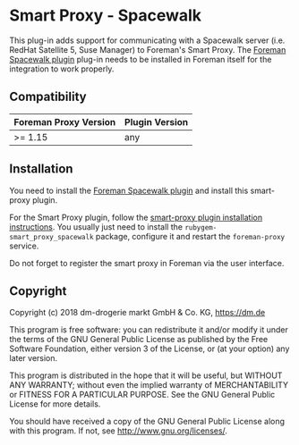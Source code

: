 # Smart Proxy - Spacewalk

This plug-in adds support for communicating with a Spacewalk server (i.e. RedHat Satellite 5, Suse Manager) to Foreman's Smart Proxy. The [Foreman Spacewalk plugin](https://github.com/dm-drogeriemarkt/foreman_spacewalk) plug-in needs to be installed in Foreman itself for the integration to work properly.

## Compatibility

| Foreman Proxy Version | Plugin Version |
| --------------------- | -------------- |
| >= 1.15               | any            |

## Installation

You need to install the [Foreman Spacewalk plugin](https://github.com/dm-drogeriemarkt/foreman_spacewalk) and install this smart-proxy plugin.

For the Smart Proxy plugin, follow the [smart-proxy plugin installation instructions](http://projects.theforeman.org/projects/foreman/wiki/How_to_Install_a_Smart-Proxy_Plugin). You usually just need to install the `rubygem-smart_proxy_spacewalk` package, configure it and restart the `foreman-proxy` service.

Do not forget to register the smart proxy in Foreman via the user interface.

## Copyright

Copyright (c) 2018 dm-drogerie markt GmbH & Co. KG, https://dm.de

This program is free software: you can redistribute it and/or modify
it under the terms of the GNU General Public License as published by
the Free Software Foundation, either version 3 of the License, or
(at your option) any later version.

This program is distributed in the hope that it will be useful,
but WITHOUT ANY WARRANTY; without even the implied warranty of
MERCHANTABILITY or FITNESS FOR A PARTICULAR PURPOSE.  See the
GNU General Public License for more details.

You should have received a copy of the GNU General Public License
along with this program.  If not, see <http://www.gnu.org/licenses/>.
